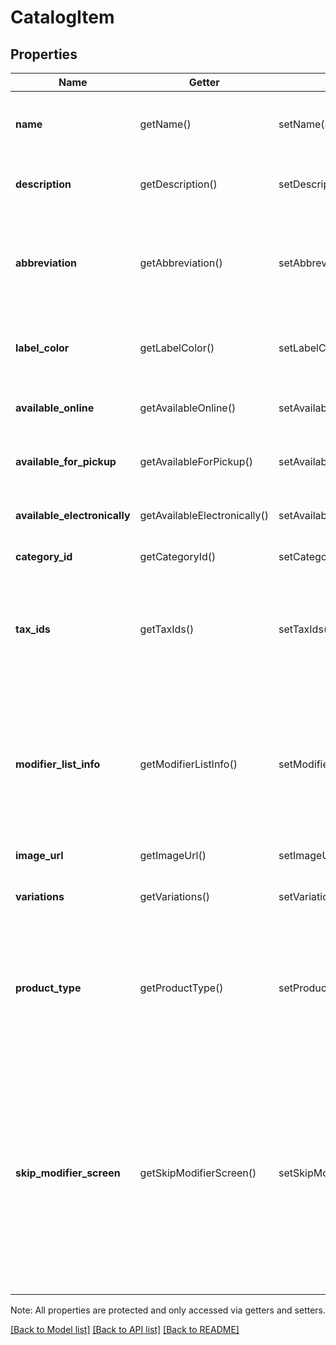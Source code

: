 # CatalogItem

## Properties
Name | Getter | Setter | Type | Description | Notes
------------ | ------------- | ------------- | ------------- | ------------- | -------------
**name** | getName() | setName($value) | **string** | The item&#39;s name. Searchable. This field must not be empty. This field has max length of 512 Unicode code points. | [optional] 
**description** | getDescription() | setDescription($value) | **string** | The item&#39;s description. Searchable. This field has max length of 4096 Unicode code points. | [optional] 
**abbreviation** | getAbbreviation() | setAbbreviation($value) | **string** | The text of the item&#39;s display label in the Square Point of Sale app. Only up to the first five characters of the string are used. Searchable. This field has max length of 24 Unicode code points. | [optional] 
**label_color** | getLabelColor() | setLabelColor($value) | **string** | The color of the item&#39;s display label in the Square Point of Sale app. This must be a valid hex color code. | [optional] 
**available_online** | getAvailableOnline() | setAvailableOnline($value) | **bool** | If &#x60;true&#x60;, the item can be added to shipping orders from the merchant&#39;s online store. | [optional] 
**available_for_pickup** | getAvailableForPickup() | setAvailableForPickup($value) | **bool** | If &#x60;true&#x60;, the item can be added to pickup orders from the merchant&#39;s online store. | [optional] 
**available_electronically** | getAvailableElectronically() | setAvailableElectronically($value) | **bool** | If &#x60;true&#x60;, the item can be added to electronically fulfilled orders from the merchant&#39;s online store. | [optional] 
**category_id** | getCategoryId() | setCategoryId($value) | **string** | The ID of the item&#39;s category, if any. | [optional] 
**tax_ids** | getTaxIds() | setTaxIds($value) | **string[]** | A set of IDs indicating the [CatalogTax](#type-catalogtax)es that are enabled for this item. When updating an item, any taxes listed here will be added to the item. [CatalogTax](#type-catalogtax)es may also be added to or deleted from an item using &#x60;UpdateItemTaxes&#x60;. | [optional] 
**modifier_list_info** | getModifierListInfo() | setModifierListInfo($value) | [**\SquareConnect\Model\CatalogItemModifierListInfo[]**](CatalogItemModifierListInfo.md) | A set of [CatalogItemModifierListInfo](#type-catalogitemmodifierlistinfo) objects representing the modifier lists that apply to this item, along with the overrides and min and max limits that are specific to this item. [CatalogModifierList](#type-catalogmodifierlist)s may also be added to or deleted from an item using &#x60;UpdateItemModifierLists&#x60;. | [optional] 
**image_url** | getImageUrl() | setImageUrl($value) | **string** | The URL of an image representing this item. | [optional] 
**variations** | getVariations() | setVariations($value) | [**\SquareConnect\Model\CatalogObject[]**](CatalogObject.md) | A list of [CatalogObject](#type-catalogobject)s containing the [CatalogItemVariation](#type-catalogitemvariation)s for this item. | [optional] 
**product_type** | getProductType() | setProductType($value) | **string** | The product type of the item. May not be changed once an item has been created.  Only items of product type &#x60;REGULAR&#x60; may be created by this API; items with other product types are read-only. See [CatalogItemProductType](#type-catalogitemproducttype) for all possible values. | [optional] 
**skip_modifier_screen** | getSkipModifierScreen() | setSkipModifierScreen($value) | **bool** | If &#x60;false&#x60;, the Square Point of Sale app will present the [CatalogItem](#type-catalogitem)&#39;s details screen immediately, allowing the merchant to choose [CatalogModifier](#type-catalogmodifier)s before adding the item to the cart.  This is the default behavior.  If &#x60;true&#x60;, the Square Point of Sale app will immediately add the item to the cart with the pre-selected modifiers, and merchants can edit modifiers by drilling down onto the item&#39;s details.  Third-party clients are encouraged to implement similar behaviors. | [optional] 

Note: All properties are protected and only accessed via getters and setters.

[[Back to Model list]](../../README.md#documentation-for-models) [[Back to API list]](../../README.md#documentation-for-api-endpoints) [[Back to README]](../../README.md)

